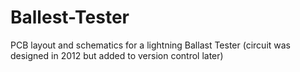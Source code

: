 # Ballest-Tester
PCB layout and schematics for a lightning Ballast Tester
(circuit was designed in 2012 but added to version control later)

